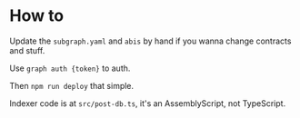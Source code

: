 # How to

Update the `subgraph.yaml` and `abis` by hand if you wanna change contracts and stuff.

Use `graph auth {token}` to auth.

Then `npm run deploy` that simple.

Indexer code is at `src/post-db.ts`, it's an AssemblyScript, not TypeScript.
